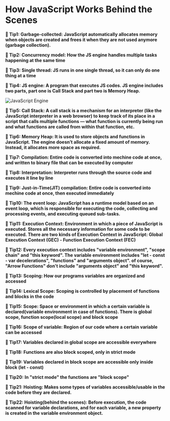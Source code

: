 # How JavaScript Works Behind the Scenes

**📝 Tip1: Garbage-collected: JavaScript automatically allocates memory when objects are created and frees it when they are not used anymore (garbage collection).**

**📝 Tip2: Concurrency model: How the JS engine handles multiple tasks happening at the same time**

**📝 Tip3: Single thread: JS runs in one single thread, so it can only do one thing at a time**

**📝 Tip4: JS engine: A program that executes JS codes. JS engine includes two parts, part one is Call Stack and part two is Memory Heap.**

![JavaScript Engine](https://felixgerschau.com/static/79486d91b22a7c1b4044fce88a4cae20/c1b63/js-event-loop-explained.png)

**📝 Tip5: Call Stack: A call stack is a mechanism for an interpreter (like the JavaScript interpreter in a web browser) to keep track of its place in a script that calls multiple functions — what function is currently being run and what functions are called from within that function, etc.**

**📝 Tip6: Memory Heap: It is used to store objects and functions in JavaScript. The engine doesn’t allocate a fixed amount of memory. Instead, it allocates more space as required.**

**📝 Tip7: Compilation: Entire code is converted into mechine code at once, and written to binary file that can be executed by computer**

**📝 Tip8: Interpretation: Interpreter runs through the source code and executes it line by line**

**📝 Tip9: Just-in-Time(JIT) compilation: Entire code is converted into mechine code at once, then executed immediately**

**📝 Tip10: The event loop: JavaScript has a runtime model based on an event loop, which is responsible for executing the code, collecting and processing events, and executing queued sub-tasks.**

**📝 Tip11: Execution Context: Environment in which a piece of JavaScript is executed. Stores all the necessary information for some code to be executed. There are two kinds of Execution Context in JavaScript: Global Execution Context (GEC) - Function Execution Context (FEC)**

**📝 Tip12: Every execution context includes "variable environment", "scope chain" and "this keyword". The variable environment includes "let - const - var decelerations", "functions" and "arguments object". of course, "Arrow Functions" don't include "arguments object" and "this keyword".**

**📝 Tip13: Scoping: How our programs variables are organized and accessed**

**📝 Tip14: Lexical Scope: Scoping is controlled by placement of functions and blocks in the code**

**📝 Tip15: Scope: Space or environment in which a certain variable is declared(variable environment in case of functions). There is global scope, function scope(local scope) and block scope**

**📝 Tip16: Scope of variable: Region of our code where a certain variable can be accessed**

**📝 Tip17: Variables declared in global scope are accessible everywhere**

**📝 Tip18: Functions are also block scoped, only in strict mode**

**📝 Tip19: Variables declared in block scope are accessible only inside block (let - const)**

**📝 Tip20: In "strict mode" the functions are "block scope"**

**📝 Tip21: Hoisting: Makes some types of variables accessible/usable in the code before they are declared.**

**📝 Tip22: Hoisting(behind the scenes): Before execution, the code scanned for variable declarations, and for each variable, a new property is created in the variable environment object.**
